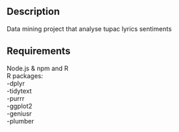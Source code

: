 
## Description
Data mining project that analyse tupac lyrics sentiments 
## Requirements

Node.js & npm and R <br/>
R packages:<br/>
-dplyr <br/>
-tidytext<br/>
-purrr <br/>
-ggplot2 <br/>
-geniusr <br/>
-plumber <br/>

